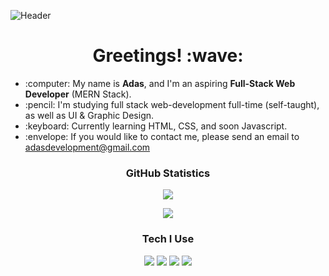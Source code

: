 ![Header](https://i.imgur.com/jLJR5E3.png)
<h1 align="center">Greetings! :wave:</h1>
<ul>
  <li>:computer: My name is <strong>Adas</strong>, and I'm an aspiring <strong>Full-Stack Web Developer</strong> (MERN Stack).</li>
  <li>:pencil: I'm studying full stack web-development full-time (self-taught), as well as UI & Graphic Design.</li>
  <li>:keyboard: Currently learning HTML, CSS, and soon Javascript.</li>
  <li>:envelope: If you would like to contact me, please send an email to <a href="mailto:adasdevelopment@gmail.com" target="_blank">adasdevelopment@gmail.com</a></li>
  <!-- <li>:arrow_right: Latest Project: <a href="https://ajkilmurray.github.io/todo-application/" target="_blank">Todo Web Application</a></li> -->
</ul>
<h3 align="center">GitHub Statistics</h3>
<p align="center"><img align="center" src="https://github-readme-streak-stats.herokuapp.com/?user=apwebdev&theme=dark"></p>
<p align="center"><img src="https://github-readme-stats.vercel.app/api/top-langs/?username=apwebdev&theme=dark&layout=compact"></p>
<h3 align="center">Tech I Use</h3>
<p align="center">
<img src="https://img.icons8.com/color/48/000000/adobe-xd.png"/>
<img src="https://img.icons8.com/color/50/4a90e2/html-5--v1.png"/>
<img src="https://img.icons8.com/color/50/4a90e2/css3.png"/>
<img src="https://img.icons8.com/color/48/4a90e2/javascript.png">
<!--<img src="https://img.icons8.com/color/48/4a90e2/sass.png"/> 
<img src="https://img.icons8.com/color/48/000000/bootstrap.png"/>
<img src="https://img.icons8.com/ios-filled/50/000000/jquery.png"/> -->
</p>
